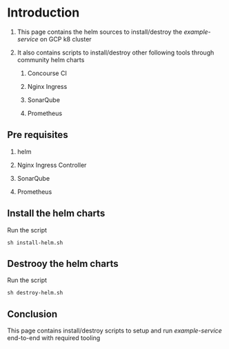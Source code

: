 # Introduction
  1. This page contains the helm sources to install/destroy the *example-service* on GCP k8 cluster
  2. It also contains scripts to install/destroy other following tools through community helm charts
  
     1. Concourse CI

     2. Nginx Ingress

     3. SonarQube

     4. Prometheus
     
## Pre requisites
   1. helm
   
   2. Nginx Ingress Controller

   3. SonarQube

   4. Prometheus
## Install the helm charts

   Run the script

   ```
   sh install-helm.sh
   ```
## Destrooy the helm charts
   Run the script

   ```
   sh destroy-helm.sh
   ```

## Conclusion
   This page contains install/destroy scripts to setup and run *example-service* end-to-end with required tooling
